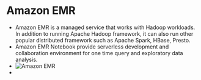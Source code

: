 # Amazon EMR


* Amazon EMR is a managed service that works with Hadoop workloads. In addition to running Apache Hadoop framework, it can also run other popular distributed framework such as Apache Spark, HBase, Presto. 
* Amazon EMR Notebook provide serverless development and collaboration environment for one time query and exploratory data analysis. 
* ![Amazon EMR](amazon_emr_notebook.png)
* 